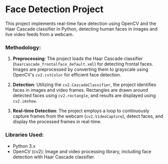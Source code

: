 # Face Detection Project

This project implements real-time face detection using OpenCV and the Haar Cascade classifier in Python, detecting human faces in images and live video feeds from a webcam.

### Methodology:
1. **Preprocessing**: The project loads the Haar Cascade classifier (`haarcascade_frontalface_default.xml`) for detecting frontal faces. Images are preprocessed by converting them to grayscale using OpenCV's `cv2.cvtColor` for efficient face detection.

2. **Detection**: Utilizing the `cv2.CascadeClassifier`, the project identifies faces in images and video frames. Rectangles are drawn around detected faces using `cv2.rectangle`, and results are displayed using `cv2.imshow`.

3. **Real-time Detection**: The project employs a loop to continuously capture frames from the webcam (`cv2.VideoCapture`), detect faces, and display the processed frames in real-time.

### Libraries Used:
- Python 3.x
- OpenCV (cv2): Image and video processing library, including face detection with Haar Cascade classifier.
